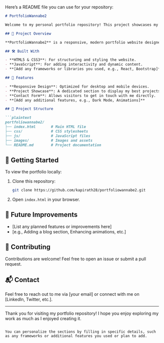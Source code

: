 Here’s a README file you can use for your repository:

```markdown
# PortfolioWannabe2

Welcome to my personal portfolio repository! This project showcases my work, skills, and experiences in web development and design.

## 🚀 Project Overview

**PortfolioWannabe2** is a responsive, modern portfolio website designed to highlight my professional journey, showcase my projects, and provide a platform for connecting with potential collaborators or employers.

## 🛠️ Built With

- **HTML5 & CSS3**: For structuring and styling the website.
- **JavaScript**: For adding interactivity and dynamic content.
- **[Add any frameworks or libraries you used, e.g., React, Bootstrap]**

## 🌟 Features

- **Responsive Design**: Optimized for desktop and mobile devices.
- **Project Showcase**: A dedicated section to display my best projects with live demos and code links.
- **Contact Form**: Allows visitors to get in touch with me directly.
- **[Add any additional features, e.g., Dark Mode, Animations]**

## 📂 Project Structure

```plaintext
portfoliowannabe2/
├── index.html       # Main HTML file
├── css/             # CSS stylesheets
├── js/              # JavaScript files
├── images/          # Images and assets
└── README.md        # Project documentation
```

## 🎯 Getting Started

To view the portfolio locally:

1. Clone this repository:
   ```bash
   git clone https://github.com/kapirath28/portfoliowannabe2.git
   ```
2. Open `index.html` in your browser.

## 🔧 Future Improvements

- [List any planned features or improvements here]
- [e.g., Adding a blog section, Enhancing animations, etc.]

## 🤝 Contributing

Contributions are welcome! Feel free to open an issue or submit a pull request.

## 📬 Contact

Feel free to reach out to me via [your email] or connect with me on [LinkedIn, Twitter, etc.].

---

Thank you for visiting my portfolio repository! I hope you enjoy exploring my work as much as I enjoyed creating it.
```

You can personalize the sections by filling in specific details, such as any frameworks or additional features you used or plan to add.
